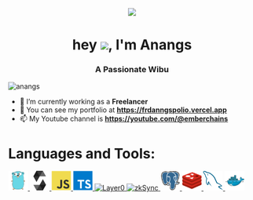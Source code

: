 <div align="center" >
  <img src="https://media.giphy.com/media/gjrYDwbjnK8x36xZIO/giphy.gif" width="250"/>
  <h1 align="center">hey <img src="https://media.giphy.com/media/hvRJCLFzcasrR4ia7z/giphy.gif" width="30px"/>, I'm Anangs</h1>
  <h3 align="center">A Passionate Wibu</h3>
</div>

<p align="left"> <img src="https://komarev.com/ghpvc/?username=faridanangs&label=Profile%20views&color=ba0bea&style=flat" alt="anangs" /></p>

- 🔭 I’m currently working as a **Freelancer**
- 🔗 You can see my portfolio at **https://frdanngspolio.vercel.app**
- 📫 My Youtube channel is **https://youtube.com/@emberchains**

<p align="left">
</p>

<h1>Languages and Tools:</h1>
<div align="center">
  <p align="left">
    <a href="https://golang.org" target="_blank" rel="noreferrer">
      <img src="https://raw.githubusercontent.com/devicons/devicon/master/icons/go/go-original.svg" alt="golang" width="40" height="40"/>
    </a>
    <a href="https://soliditylang.org" target="_blank" rel="noreferrer">
      <img src="https://raw.githubusercontent.com/devicons/devicon/master/icons/solidity/solidity-original.svg" alt="solidity" width="40" height="40"/>
    </a>
    <a href="https://developer.mozilla.org/en-US/docs/Web/JavaScript" target="_blank" rel="noreferrer">
      <img src="https://raw.githubusercontent.com/devicons/devicon/master/icons/javascript/javascript-original.svg" alt="javascript" width="40" height="40"/>
    </a>
    <a href="https://www.typescriptlang.org" target="_blank" rel="noreferrer">
      <img src="https://raw.githubusercontent.com/devicons/devicon/master/icons/typescript/typescript-original.svg" alt="typescript" width="40" height="40"/>
    </a>
    <a href="https://layerzero.network" target="_blank" rel="noreferrer">
      <img src="https://avatars.githubusercontent.com/u/90789833?s=200&v=4" alt="Layer0" width="40" height="40"/>
    </a>
    <a href="https://zksync.io" target="_blank" rel="noreferrer">
      <img src="https://avatars.githubusercontent.com/u/42489169?s=200&v=4" alt="zkSync" width="40" height="40"/>
    </a>
    <a href="https://www.postgresql.org" target="_blank" rel="noreferrer">
      <img src="https://raw.githubusercontent.com/devicons/devicon/master/icons/postgresql/postgresql-original.svg" alt="PostgreSQL" width="40" height="40"/>
    </a>
    <a href="https://redis.io/" target="_blank" rel="noreferrer">
      <img src="https://raw.githubusercontent.com/devicons/devicon/master/icons/redis/redis-original.svg" alt="Redis" width="40" height="40"/>
    </a>
    <a href="https://www.mysql.com/" target="_blank" rel="noreferrer">
      <img src="https://raw.githubusercontent.com/devicons/devicon/master/icons/mysql/mysql-original.svg" alt="MySQL" width="40" height="40"/>
    </a>
    <a href="https://www.docker.com/" target="_blank" rel="noreferrer">
      <img src="https://raw.githubusercontent.com/devicons/devicon/master/icons/docker/docker-original.svg" alt="Docker" width="40" height="40"/>
    </a>
  </p>
</div>
